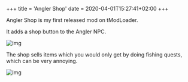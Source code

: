 +++
title = 'Angler Shop'
date = 2020-04-01T15:27:41+02:00
+++

Angler Shop is my first released mod on tModLoader.

It adds a shop button to the Angler NPC.

![img](https://steamuserimages-a.akamaihd.net/ugc/1838047467481235302/112E5EB99EECEBE2ED333260C6EFD0995F706215/?imw=5000&imh=5000&ima=fit&impolicy=Letterbox&imcolor=%23000000&letterbox=false)

The shop sells items which you would only get by doing fishing quests, which can be very annoying.

![img](https://steamuserimages-a.akamaihd.net/ugc/1838047467481234034/3C6E1F57C90CC9069BC520FD48E51BF489E2F1D4/?imw=5000&imh=5000&ima=fit&impolicy=Letterbox&imcolor=%23000000&letterbox=false)
